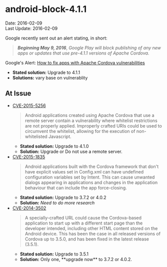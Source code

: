 # android-block-4.1.1 #
Date: 2016-02-09 <br>
Last Update: 2016-02-09

Google recently sent out an alert stating, in short:

> ***Beginning May 9, 2016***, *Google Play will block publishing of any new apps or updates that use pre-4.1.1 versions of Apache Cordova.*


Google's Alert: [How to fix apps with Apache Cordova vulnerabilities](https://support.google.com/faqs/answer/6325474)

- **Stated solution:** Upgrade to 4.1.1
- **Solutions:** vary base on vulnerablity

## At Issue ##

- [CVE-2015-5256](https://cordova.apache.org/announcements/2015/11/20/security.html)
    > Android applications created using Apache Cordova that use a remote server contain a vulnerability where whitelist restrictions are not properly applied. Improperly crafted URIs could be used to circumvent the whitelist, allowing for the execution of non-whitelisted Javascript.
    - **Stated solution:** Upgrade to 4.1.0
    - **Solution:** Upgrade or Do not use a remote server.
- [CVE-2015-1835](http://cordova.apache.org/announcements/2015/05/26/android-402.html)
    > Android applications built with the Cordova framework that don't have explicit values set in Config.xml can have undefined configuration variables set by Intent. This can cause unwanted dialogs appearing in applications and changes in the application behaviour that can include the app force-closing.
    - **Stated solution:** Upgrade to 3.7.2 or 4.0.2
    - **Solution:** *Need to do more research* 
- [CVE-2014-3502](http://cordova.apache.org/announcements/2014/08/04/android-351.html)
    >  A specially-crafted URL could cause the Cordova-based application to start up with a different start page than the developer intended, including other HTML content stored on the Android device. This has been the case in all released versions of Cordova up to 3.5.0, and has been fixed in the latest release (3.5.1).
    - **Stated solution:** Upgrade to 3.5.1
    - **Solution:** Only one, \*\*upgrade now\*\* to 3.7.2 or 4.0.2.
